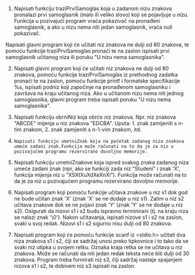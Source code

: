 1.    Napisati funkciju traziPrviSamoglas koja u zadanom nizu znakova pronalazi prvi samoglasnik (malo ili veliko slovo) koji se pojavljuje u nizu. Funkcija u pozivajući program vraća pokazivač na pronađeni samoglasnik, a ako u nizu nema niti jedan samoglasnik, vraća null pokazivač.

Napisati glavni program koji će učitati niz znakova ne dulji od 80 znakova, te pomoću funkcije traziPrviSamoglas pronaći te na zaslon ispisati prvi samoglasnik učitanog niza ili poruku "U nizu nema samoglasnika".

 

2.    Napisati glavni program koji će  učitati niz znakova ne dulji od 80 znakova, pomoću funkcije traziPrviSamoglas iz prethodnog zadatka pronaći te na zaslon, pomoću funkcije printf i formatske specifikacije %s, ispisati podniz koji započinje na pronađenom samoglasniku i završava na kraju učitanog niza. Ako u učitanom nizu nema niti jednog samoglasnika, glavni program treba ispisati poruku "U nizu nema samoglasnika".

3.    Napisati funkciju obrniNiz koja obrće niz znakova. Npr. niz znakova "ABCDE" mijenja u niz znakova "EDCBA". Uputa: 1. znak zamijeniti s n-tim znakom, 2. znak zamijeniti s n-1-vim znakom, itd. 

4.     Napisati funkciju umetniZnak koja na početak zadanog niza znakova umeće zadani znak.Funkcija može računati na to da je za niz u pozivajućem programu rezervirano dovoljno memorije. 

5.    Napisati funkciju umetniZnakove koja ispred svakog znaka zadanog niza umeće zadani znak (npr, ako se funkciji zada niz "Studeni" i znak 'X', funkcija mijenja niz u "XSXtXuXdXeXnXi"). Funkcija može računati na to da je za niz u pozivajućem programu rezervirano dovoljno memorije. 

6.    Napisati program koji pomoću funkcije učitava znakove u niz s1 dok god ne bude učitan znak 'X' (znak 'X' se ne dodaje u niz s1). Zatim u niz s2 učitava znakove dok se ne pojavi znak 'Y' (znak 'Y' se ne dodaje u niz s2). Osigurati da nizovi s1 i s2 budu ispravno terminirani (tj. na kraju niza se nalazi znak '\0'). Nakon učitavanja, ispisati nizove s1 i s2 na zaslon, svaki u svoj redak. Nizovi s1 i s2 sigurno nisu dulji od 80 znakova.

7.    Napisati program koji će pomoću funkcije scanf iz <stdio.h> učitati dva niza znakova s1 i s2, čiji se sadržaj unosi preko tipkovnice i to tako da se svaki niz utipka u svojem retku. Oznaka kraja retka se ne učitava u niz znakova.  Može se računati da niti jedan redak teksta neće biti dulji od 30 znakova. Program treba formirati niz s3, čiji sadržaj nastaje spajanjem nizova s1 i s2, te dobiveni niz s3 ispisati na zaslon.

